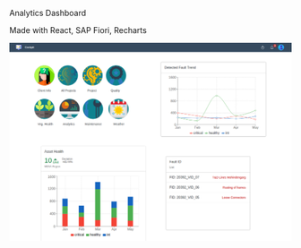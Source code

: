 Analytics Dashboard 

Made with React, SAP Fiori, Recharts


![Dashboard](https://github.com/saturn279/react-dashboard/blob/main/screenshot.png)
